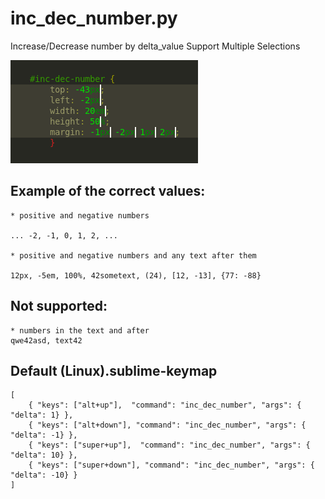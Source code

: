 inc_dec_number.py
=======================================

Increase/Decrease number by delta_value
Support Multiple Selections

![blame screenshot](https://github.com/rmaksim/Sublime-Text-2-Solutions/raw/master/inc_dec_number.gif)


Example of the correct values:
------------------------------

    * positive and negative numbers

    ... -2, -1, 0, 1, 2, ...

    * positive and negative numbers and any text after them

    12px, -5em, 100%, 42sometext, (24), [12, -13], {77: -88}


Not supported:
--------------

    * numbers in the text and after
    qwe42asd, text42


Default (Linux).sublime-keymap
--------------------------------------------------------------------------------

    [
        { "keys": ["alt+up"],  "command": "inc_dec_number", "args": { "delta": 1} },
        { "keys": ["alt+down"], "command": "inc_dec_number", "args": { "delta": -1} },
        { "keys": ["super+up"],  "command": "inc_dec_number", "args": { "delta": 10} },
        { "keys": ["super+down"], "command": "inc_dec_number", "args": { "delta": -10} }
    ]
